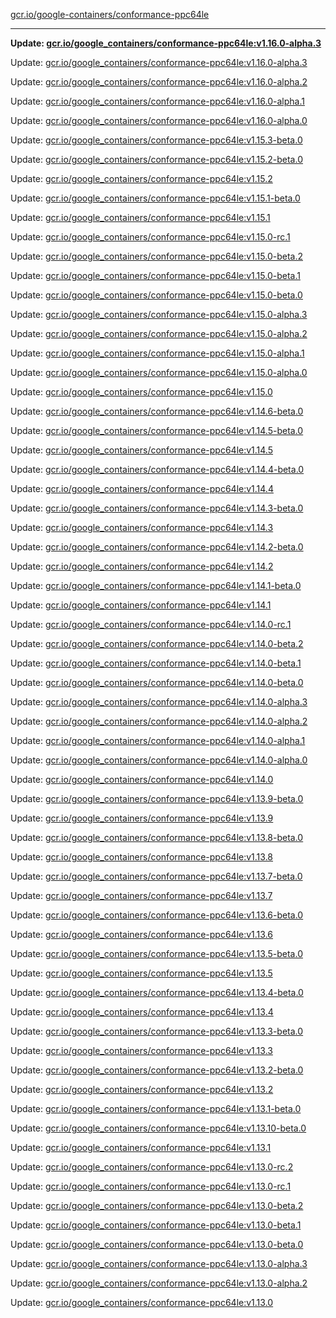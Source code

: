 [gcr.io/google-containers/conformance-ppc64le](https://hub.docker.com/r/cruse/conformance-ppc64le/tags/) 

----
**Update: [gcr.io/google_containers/conformance-ppc64le:v1.16.0-alpha.3](https://hub.docker.com/r/cruse/conformance-ppc64le/tags/)**

Update: [gcr.io/google_containers/conformance-ppc64le:v1.16.0-alpha.3](https://hub.docker.com/r/cruse/conformance-ppc64le/tags/)

Update: [gcr.io/google_containers/conformance-ppc64le:v1.16.0-alpha.2](https://hub.docker.com/r/cruse/conformance-ppc64le/tags/)

Update: [gcr.io/google_containers/conformance-ppc64le:v1.16.0-alpha.1](https://hub.docker.com/r/cruse/conformance-ppc64le/tags/)

Update: [gcr.io/google_containers/conformance-ppc64le:v1.16.0-alpha.0](https://hub.docker.com/r/cruse/conformance-ppc64le/tags/)

Update: [gcr.io/google_containers/conformance-ppc64le:v1.15.3-beta.0](https://hub.docker.com/r/cruse/conformance-ppc64le/tags/)

Update: [gcr.io/google_containers/conformance-ppc64le:v1.15.2-beta.0](https://hub.docker.com/r/cruse/conformance-ppc64le/tags/)

Update: [gcr.io/google_containers/conformance-ppc64le:v1.15.2](https://hub.docker.com/r/cruse/conformance-ppc64le/tags/)

Update: [gcr.io/google_containers/conformance-ppc64le:v1.15.1-beta.0](https://hub.docker.com/r/cruse/conformance-ppc64le/tags/)

Update: [gcr.io/google_containers/conformance-ppc64le:v1.15.1](https://hub.docker.com/r/cruse/conformance-ppc64le/tags/)

Update: [gcr.io/google_containers/conformance-ppc64le:v1.15.0-rc.1](https://hub.docker.com/r/cruse/conformance-ppc64le/tags/)

Update: [gcr.io/google_containers/conformance-ppc64le:v1.15.0-beta.2](https://hub.docker.com/r/cruse/conformance-ppc64le/tags/)

Update: [gcr.io/google_containers/conformance-ppc64le:v1.15.0-beta.1](https://hub.docker.com/r/cruse/conformance-ppc64le/tags/)

Update: [gcr.io/google_containers/conformance-ppc64le:v1.15.0-beta.0](https://hub.docker.com/r/cruse/conformance-ppc64le/tags/)

Update: [gcr.io/google_containers/conformance-ppc64le:v1.15.0-alpha.3](https://hub.docker.com/r/cruse/conformance-ppc64le/tags/)

Update: [gcr.io/google_containers/conformance-ppc64le:v1.15.0-alpha.2](https://hub.docker.com/r/cruse/conformance-ppc64le/tags/)

Update: [gcr.io/google_containers/conformance-ppc64le:v1.15.0-alpha.1](https://hub.docker.com/r/cruse/conformance-ppc64le/tags/)

Update: [gcr.io/google_containers/conformance-ppc64le:v1.15.0-alpha.0](https://hub.docker.com/r/cruse/conformance-ppc64le/tags/)

Update: [gcr.io/google_containers/conformance-ppc64le:v1.15.0](https://hub.docker.com/r/cruse/conformance-ppc64le/tags/)

Update: [gcr.io/google_containers/conformance-ppc64le:v1.14.6-beta.0](https://hub.docker.com/r/cruse/conformance-ppc64le/tags/)

Update: [gcr.io/google_containers/conformance-ppc64le:v1.14.5-beta.0](https://hub.docker.com/r/cruse/conformance-ppc64le/tags/)

Update: [gcr.io/google_containers/conformance-ppc64le:v1.14.5](https://hub.docker.com/r/cruse/conformance-ppc64le/tags/)

Update: [gcr.io/google_containers/conformance-ppc64le:v1.14.4-beta.0](https://hub.docker.com/r/cruse/conformance-ppc64le/tags/)

Update: [gcr.io/google_containers/conformance-ppc64le:v1.14.4](https://hub.docker.com/r/cruse/conformance-ppc64le/tags/)

Update: [gcr.io/google_containers/conformance-ppc64le:v1.14.3-beta.0](https://hub.docker.com/r/cruse/conformance-ppc64le/tags/)

Update: [gcr.io/google_containers/conformance-ppc64le:v1.14.3](https://hub.docker.com/r/cruse/conformance-ppc64le/tags/)

Update: [gcr.io/google_containers/conformance-ppc64le:v1.14.2-beta.0](https://hub.docker.com/r/cruse/conformance-ppc64le/tags/)

Update: [gcr.io/google_containers/conformance-ppc64le:v1.14.2](https://hub.docker.com/r/cruse/conformance-ppc64le/tags/)

Update: [gcr.io/google_containers/conformance-ppc64le:v1.14.1-beta.0](https://hub.docker.com/r/cruse/conformance-ppc64le/tags/)

Update: [gcr.io/google_containers/conformance-ppc64le:v1.14.1](https://hub.docker.com/r/cruse/conformance-ppc64le/tags/)

Update: [gcr.io/google_containers/conformance-ppc64le:v1.14.0-rc.1](https://hub.docker.com/r/cruse/conformance-ppc64le/tags/)

Update: [gcr.io/google_containers/conformance-ppc64le:v1.14.0-beta.2](https://hub.docker.com/r/cruse/conformance-ppc64le/tags/)

Update: [gcr.io/google_containers/conformance-ppc64le:v1.14.0-beta.1](https://hub.docker.com/r/cruse/conformance-ppc64le/tags/)

Update: [gcr.io/google_containers/conformance-ppc64le:v1.14.0-beta.0](https://hub.docker.com/r/cruse/conformance-ppc64le/tags/)

Update: [gcr.io/google_containers/conformance-ppc64le:v1.14.0-alpha.3](https://hub.docker.com/r/cruse/conformance-ppc64le/tags/)

Update: [gcr.io/google_containers/conformance-ppc64le:v1.14.0-alpha.2](https://hub.docker.com/r/cruse/conformance-ppc64le/tags/)

Update: [gcr.io/google_containers/conformance-ppc64le:v1.14.0-alpha.1](https://hub.docker.com/r/cruse/conformance-ppc64le/tags/)

Update: [gcr.io/google_containers/conformance-ppc64le:v1.14.0-alpha.0](https://hub.docker.com/r/cruse/conformance-ppc64le/tags/)

Update: [gcr.io/google_containers/conformance-ppc64le:v1.14.0](https://hub.docker.com/r/cruse/conformance-ppc64le/tags/)

Update: [gcr.io/google_containers/conformance-ppc64le:v1.13.9-beta.0](https://hub.docker.com/r/cruse/conformance-ppc64le/tags/)

Update: [gcr.io/google_containers/conformance-ppc64le:v1.13.9](https://hub.docker.com/r/cruse/conformance-ppc64le/tags/)

Update: [gcr.io/google_containers/conformance-ppc64le:v1.13.8-beta.0](https://hub.docker.com/r/cruse/conformance-ppc64le/tags/)

Update: [gcr.io/google_containers/conformance-ppc64le:v1.13.8](https://hub.docker.com/r/cruse/conformance-ppc64le/tags/)

Update: [gcr.io/google_containers/conformance-ppc64le:v1.13.7-beta.0](https://hub.docker.com/r/cruse/conformance-ppc64le/tags/)

Update: [gcr.io/google_containers/conformance-ppc64le:v1.13.7](https://hub.docker.com/r/cruse/conformance-ppc64le/tags/)

Update: [gcr.io/google_containers/conformance-ppc64le:v1.13.6-beta.0](https://hub.docker.com/r/cruse/conformance-ppc64le/tags/)

Update: [gcr.io/google_containers/conformance-ppc64le:v1.13.6](https://hub.docker.com/r/cruse/conformance-ppc64le/tags/)

Update: [gcr.io/google_containers/conformance-ppc64le:v1.13.5-beta.0](https://hub.docker.com/r/cruse/conformance-ppc64le/tags/)

Update: [gcr.io/google_containers/conformance-ppc64le:v1.13.5](https://hub.docker.com/r/cruse/conformance-ppc64le/tags/)

Update: [gcr.io/google_containers/conformance-ppc64le:v1.13.4-beta.0](https://hub.docker.com/r/cruse/conformance-ppc64le/tags/)

Update: [gcr.io/google_containers/conformance-ppc64le:v1.13.4](https://hub.docker.com/r/cruse/conformance-ppc64le/tags/)

Update: [gcr.io/google_containers/conformance-ppc64le:v1.13.3-beta.0](https://hub.docker.com/r/cruse/conformance-ppc64le/tags/)

Update: [gcr.io/google_containers/conformance-ppc64le:v1.13.3](https://hub.docker.com/r/cruse/conformance-ppc64le/tags/)

Update: [gcr.io/google_containers/conformance-ppc64le:v1.13.2-beta.0](https://hub.docker.com/r/cruse/conformance-ppc64le/tags/)

Update: [gcr.io/google_containers/conformance-ppc64le:v1.13.2](https://hub.docker.com/r/cruse/conformance-ppc64le/tags/)

Update: [gcr.io/google_containers/conformance-ppc64le:v1.13.1-beta.0](https://hub.docker.com/r/cruse/conformance-ppc64le/tags/)

Update: [gcr.io/google_containers/conformance-ppc64le:v1.13.10-beta.0](https://hub.docker.com/r/cruse/conformance-ppc64le/tags/)

Update: [gcr.io/google_containers/conformance-ppc64le:v1.13.1](https://hub.docker.com/r/cruse/conformance-ppc64le/tags/)

Update: [gcr.io/google_containers/conformance-ppc64le:v1.13.0-rc.2](https://hub.docker.com/r/cruse/conformance-ppc64le/tags/)

Update: [gcr.io/google_containers/conformance-ppc64le:v1.13.0-rc.1](https://hub.docker.com/r/cruse/conformance-ppc64le/tags/)

Update: [gcr.io/google_containers/conformance-ppc64le:v1.13.0-beta.2](https://hub.docker.com/r/cruse/conformance-ppc64le/tags/)

Update: [gcr.io/google_containers/conformance-ppc64le:v1.13.0-beta.1](https://hub.docker.com/r/cruse/conformance-ppc64le/tags/)

Update: [gcr.io/google_containers/conformance-ppc64le:v1.13.0-beta.0](https://hub.docker.com/r/cruse/conformance-ppc64le/tags/)

Update: [gcr.io/google_containers/conformance-ppc64le:v1.13.0-alpha.3](https://hub.docker.com/r/cruse/conformance-ppc64le/tags/)

Update: [gcr.io/google_containers/conformance-ppc64le:v1.13.0-alpha.2](https://hub.docker.com/r/cruse/conformance-ppc64le/tags/)

Update: [gcr.io/google_containers/conformance-ppc64le:v1.13.0](https://hub.docker.com/r/cruse/conformance-ppc64le/tags/)


